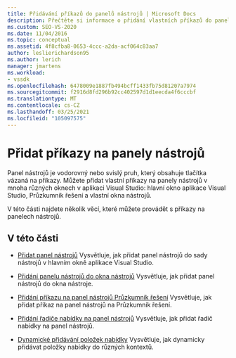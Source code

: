 ```yaml
---
title: Přidávání příkazů do panelů nástrojů | Microsoft Docs
description: Přečtěte si informace o přidání vlastních příkazů do panelů nástrojů ve Windows v aplikaci Visual Studio, včetně hlavního okna, Průzkumník řešení a vlastních oken nástrojů.
ms.custom: SEO-VS-2020
ms.date: 11/04/2016
ms.topic: conceptual
ms.assetid: 4f8cfba8-0653-4ccc-a2da-acf064c83aa7
author: leslierichardson95
ms.author: lerich
manager: jmartens
ms.workload:
- vssdk
ms.openlocfilehash: 6478009e1887fb494bcff1433fb75d81207a7974
ms.sourcegitcommit: f2916d8fd296b92cc402597d1d1eecda4f6cccbf
ms.translationtype: MT
ms.contentlocale: cs-CZ
ms.lasthandoff: 03/25/2021
ms.locfileid: "105097575"
---
```

# <a name="add-commands-to-toolbars"></a>Přidat příkazy na panely nástrojů
Panel nástrojů je vodorovný nebo svislý pruh, který obsahuje tlačítka vázaná na příkazy. Můžete přidat vlastní příkazy na panely nástrojů v mnoha různých oknech v aplikaci Visual Studio: hlavní okno aplikace Visual Studio, Průzkumník řešení a vlastní okna nástrojů.

 V této části najdete několik věcí, které můžete provádět s příkazy na panelech nástrojů.

## <a name="in-this-section"></a>V této části
- [Přidat panel nástrojů](../extensibility/adding-a-toolbar.md) Vysvětluje, jak přidat panel nástrojů do sady nástrojů v hlavním okně aplikace Visual Studio.

- [Přidání panelu nástrojů do okna nástrojů](../extensibility/adding-a-toolbar-to-a-tool-window.md) Vysvětluje, jak přidat panel nástrojů do okna nástroje.

- [Přidání příkazu na panel nástrojů Průzkumník řešení](../extensibility/adding-a-command-to-the-solution-explorer-toolbar.md) Vysvětluje, jak přidat příkaz na panel nástrojů na Průzkumník řešení.

- [Přidání řadiče nabídky na panel nástrojů](../extensibility/adding-a-menu-controller-to-a-toolbar.md) Vysvětluje, jak přidat řadič nabídky na panel nástrojů.

- [Dynamické přidávání položek nabídky](../extensibility/dynamically-adding-menu-items.md) Vysvětluje, jak dynamicky přidávat položky nabídky do různých kontextů.
